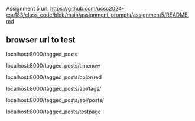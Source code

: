 
Assignment 5 url:
https://github.com/ucsc2024-cse183/class_code/blob/main/assignment_prompts/assignment5/README.md


browser url to test
-----------------------------

localhost:8000/tagged_posts

localhost:8000/tagged_posts/timenow

localhost:8000/tagged_posts/color/red


localhost:8000/tagged_posts/api/tags/

localhost:8000/tagged_posts/api/posts/


localhost:8000/tagged_posts/testpage
